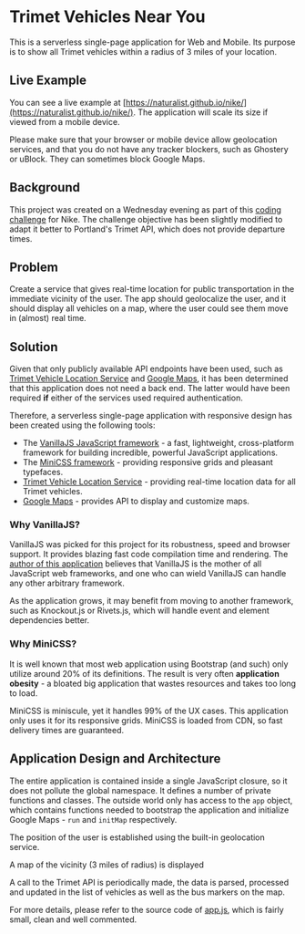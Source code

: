 # Trimet Vehicles Near You

This is a serverless single-page application for Web and Mobile. Its purpose is to show all Trimet vehicles within a radius of 3 miles of your location.

## Live Example

You can see a live example at [https://naturalist.github.io/nike/](https://naturalist.github.io/nike/). The application will scale its size if viewed from a mobile device. 

Please make sure that your browser or mobile device allow geolocation services, and that you do not have any tracker blockers, such as Ghostery or uBlock. They can sometimes block Google Maps.

## Background

This project was created on a Wednesday evening as part of this [coding challenge](https://github.com/uber/coding-challenge-tools) for Nike. The challenge objective has been slightly modified to adapt it better to Portland's Trimet API, which does not provide departure times.

## Problem

Create a service that gives real-time location for public transportation in the immediate vicinity of the user. The app should geolocalize the user, and it should display all vehicles on a map, where the user could see them move in (almost) real time.

## Solution

Given that only publicly available API endpoints have been used, such as [Trimet Vehicle Location Service](https://developer.trimet.org/ws_docs/vehicle_locations_ws.shtml) and [Google Maps](https://maps.google.com), it has been determined that this application does not need a back end. The latter would have been required **if** either of the services used required authentication.

Therefore, a serverless single-page application with responsive design has been created using the following tools:

* The [VanillaJS JavaScript framework](http://vanilla-js.com) - a fast, lightweight, cross-platform framework
for building incredible, powerful JavaScript applications.
* The [MiniCSS framework](https://minicss.org/index) - providing responsive grids and pleasant typefaces. 
* [Trimet Vehicle Location Service](https://developer.trimet.org/ws_docs/vehicle_locations_ws.shtml) - providing real-time location data for all Trimet vehicles.
* [Google Maps](https://maps.google.com) - provides API to display and customize maps.

### Why VanillaJS?

VanillaJS was picked for this project for its robustness, speed and browser support. It provides blazing fast code compilation time and rendering. The [author of this application](https://github.com/naturalist) believes that VanillaJS is the mother of all JavaScript web frameworks, and one who can wield VanillaJS can handle any other arbitrary framework.

As the application grows, it may benefit from moving to another framework, such as Knockout.js or Rivets.js, which will handle event and element dependencies better.

### Why MiniCSS?

It is well known that most web application using Bootstrap (and such) only utilize around 20% of its definitions. The result is very often **application obesity** - a bloated big application that wastes resources and takes too long to load.

MiniCSS is miniscule, yet it handles 99% of the UX cases. This application only uses it for its responsive grids. MiniCSS is loaded from CDN, so fast delivery times are guaranteed.

## Application Design and Architecture

The entire application is contained inside a single JavaScript closure, so it does not pollute the global namespace. It defines a number of private functions and classes. The outside world only has access to the `app` object, which contains functions needed to bootstrap the application and initialize Google Maps - `run` and `initMap` respectively. 

The position of the user is established using the built-in geolocation service.

A map of the vicinity (3 miles of radius) is displayed

A call to the Trimet API is periodically made, the data is parsed, processed and updated in the list of vehicles as well as the bus markers on the map.

For more details, please refer to the source code of [app.js](https://github.com/naturalist/nike-challenge-node/blob/master/js/app.js), which is fairly small, clean and well commented.
